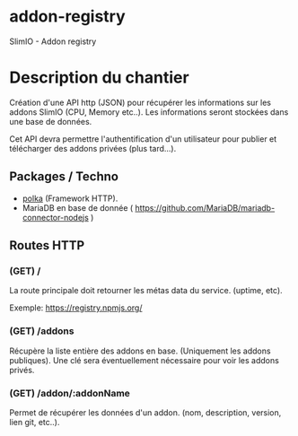 # addon-registry
SlimIO - Addon registry

# Description du chantier
Création d'une API http (JSON) pour récupérer les informations sur les addons SlimIO (CPU, Memory etc..). Les informations seront stockées dans une base de données.

Cet API devra permettre l'authentification d'un utilisateur pour publier et télécharger des addons privées (plus tard...).

## Packages / Techno

- [polka](https://github.com/lukeed/polka#readme) (Framework HTTP).
- MariaDB en base de donnée ( https://github.com/MariaDB/mariadb-connector-nodejs )

## Routes HTTP

### (GET) /
La route principale doit retourner les métas data du service. (uptime, etc).

Exemple: https://registry.npmjs.org/

### (GET) /addons
Récupère la liste entière des addons en base. (Uniquement les addons publiques). Une clé sera éventuellement nécessaire pour voir les addons privés.

### (GET) /addon/:addonName
Permet de récupérer les données d'un addon. (nom, description, version, lien git, etc..).
